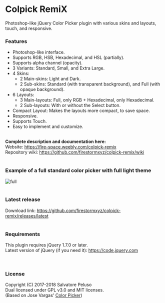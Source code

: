 # Colpick RemiX
Photoshop-like jQuery Color Picker plugin with various skins and layouts, touch, and responsive. <br>

### Features
* Photoshop-like interface.
* Supports RGB, HSB, Hexadecimal, and HSL (partially).
* Supports alpha channel (opacity).
* 3 Variants: Standard, Small, and Extra Large.
* 4 Skins:
  * 2 Main-skins: Light and Dark.
  * 2 Sub-skins: Standard (with transparent background), and Full (with opaque background).
* ​6 Layouts:
  * 3 Main-layouts: Full, only RGB + Hexadecimal, only Hexadecimal.
  * 2 Sub-layouts: With or without the Select button.
* Compact Layout: Makes the layouts more compact, to save space.
* Responsive.
* Supports Touch.
* Easy to implement and customize.

<br>
<b>Complete description and documentation here:</b> <br>
Website: <a href="https://fire-space.weebly.com/colpick-remix">https://fire-space.weebly.com/colpick-remix</a> <br>
Repository wiki: <a href="https://github.com/firestormxyz/colpick-remix/wiki">https://github.com/firestormxyz/colpick-remix/wiki</a> <br><br>

### Example of a full standard color picker with full light theme
![full](https://raw.githubusercontent.com/firestormxyz/files/master/images/cr-full.png) <br><br>

### Latest release
Download link: <a href="https://github.com/firestormxyz/colpick-remix/releases/latest">https://github.com/firestormxyz/colpick-remix/releases/latest</a> <br><br>

### Requirements
This plugin requires jQuery 1.7.0 or later. <br>
Latest version of jQuery (if you need it): <a href="https://code.jquery.com">https://code.jquery.com</a> <br><br><br>


### License
Copyright (C) 2017-2018 Salvatore Peluso <br>
Dual licensed under GPL v3.0 and MIT licenses. <br>
(Based on Jose Vargas' <a href="https://github.com/josedvq/colpick-jQuery-Color-Picker">Color Picker</a>)
